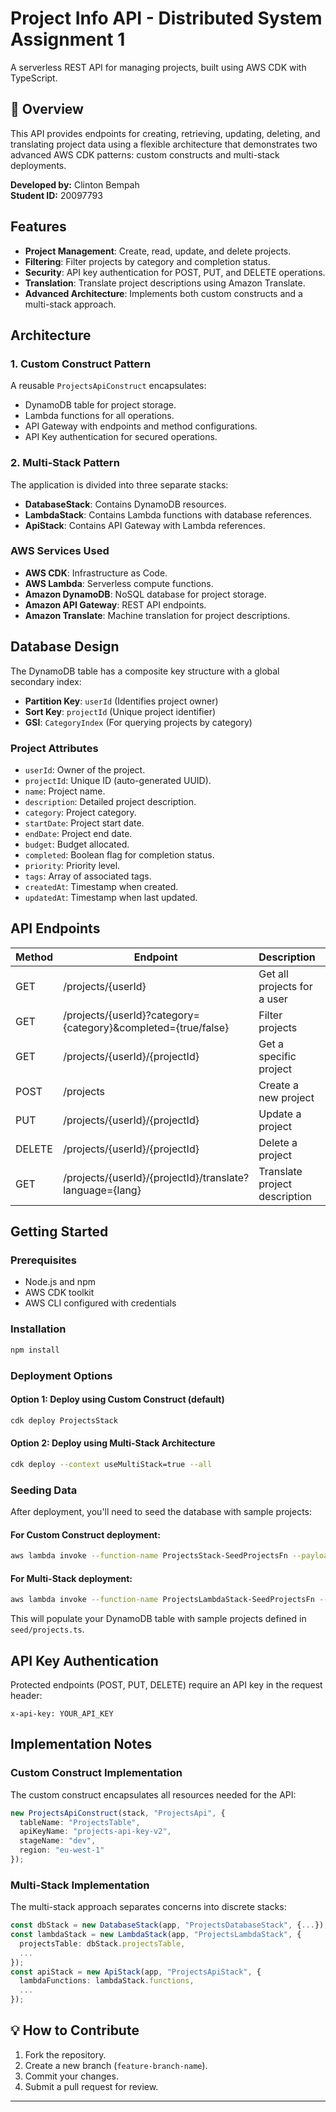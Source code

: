 # Project Info API - Distributed System Assignment 1
A serverless REST API for managing projects, built using AWS CDK with TypeScript.

## 🌟 Overview

This API provides endpoints for creating, retrieving, updating, deleting, and translating project data using a flexible architecture that demonstrates two advanced AWS CDK patterns: custom constructs and multi-stack deployments.

**Developed by:** Clinton Bempah  
**Student ID:** 20097793  

## Features

- **Project Management**: Create, read, update, and delete projects.
- **Filtering**: Filter projects by category and completion status.
- **Security**: API key authentication for POST, PUT, and DELETE operations.
- **Translation**: Translate project descriptions using Amazon Translate.
- **Advanced Architecture**: Implements both custom constructs and a multi-stack approach.

## Architecture

### 1. Custom Construct Pattern

A reusable `ProjectsApiConstruct` encapsulates:
- DynamoDB table for project storage.
- Lambda functions for all operations.
- API Gateway with endpoints and method configurations.
- API Key authentication for secured operations.

### 2. Multi-Stack Pattern

The application is divided into three separate stacks:
- **DatabaseStack**: Contains DynamoDB resources.
- **LambdaStack**: Contains Lambda functions with database references.
- **ApiStack**: Contains API Gateway with Lambda references.

### AWS Services Used

- **AWS CDK**: Infrastructure as Code.
- **AWS Lambda**: Serverless compute functions.
- **Amazon DynamoDB**: NoSQL database for project storage.
- **Amazon API Gateway**: REST API endpoints.
- **Amazon Translate**: Machine translation for project descriptions.

## Database Design

The DynamoDB table has a composite key structure with a global secondary index:

- **Partition Key**: `userId` (Identifies project owner)
- **Sort Key**: `projectId` (Unique project identifier)
- **GSI**: `CategoryIndex` (For querying projects by category)

### Project Attributes

- `userId`: Owner of the project.
- `projectId`: Unique ID (auto-generated UUID).
- `name`: Project name.
- `description`: Detailed project description.
- `category`: Project category.
- `startDate`: Project start date.
- `endDate`: Project end date.
- `budget`: Budget allocated.
- `completed`: Boolean flag for completion status.
- `priority`: Priority level.
- `tags`: Array of associated tags.
- `createdAt`: Timestamp when created.
- `updatedAt`: Timestamp when last updated.

## API Endpoints

| Method | Endpoint | Description | Authentication |
|--------|----------|-------------|----------------|
| GET | /projects/{userId} | Get all projects for a user | No |
| GET | /projects/{userId}?category={category}&completed={true/false} | Filter projects | No |
| GET | /projects/{userId}/{projectId} | Get a specific project | No |
| POST | /projects | Create a new project | API Key |
| PUT | /projects/{userId}/{projectId} | Update a project | API Key |
| DELETE | /projects/{userId}/{projectId} | Delete a project | API Key |
| GET | /projects/{userId}/{projectId}/translate?language={lang} | Translate project description | No |

## Getting Started

### Prerequisites

- Node.js and npm
- AWS CDK toolkit
- AWS CLI configured with credentials

### Installation

```bash
npm install
```

### Deployment Options

#### Option 1: Deploy using Custom Construct (default)
```bash
cdk deploy ProjectsStack
```

#### Option 2: Deploy using Multi-Stack Architecture
```bash
cdk deploy --context useMultiStack=true --all
```

### Seeding Data
After deployment, you'll need to seed the database with sample projects:

#### For Custom Construct deployment:
```bash
aws lambda invoke --function-name ProjectsStack-SeedProjectsFn --payload '{}' response.json
```

#### For Multi-Stack deployment:
```bash
aws lambda invoke --function-name ProjectsLambdaStack-SeedProjectsFn --payload '{}' response.json
```

This will populate your DynamoDB table with sample projects defined in `seed/projects.ts`.

## API Key Authentication

Protected endpoints (POST, PUT, DELETE) require an API key in the request header:

```
x-api-key: YOUR_API_KEY
```

## Implementation Notes

### Custom Construct Implementation

The custom construct encapsulates all resources needed for the API:

```typescript
new ProjectsApiConstruct(stack, "ProjectsApi", {
  tableName: "ProjectsTable",
  apiKeyName: "projects-api-key-v2",
  stageName: "dev",
  region: "eu-west-1"
});
```

### Multi-Stack Implementation

The multi-stack approach separates concerns into discrete stacks:

```typescript
const dbStack = new DatabaseStack(app, "ProjectsDatabaseStack", {...});
const lambdaStack = new LambdaStack(app, "ProjectsLambdaStack", {
  projectsTable: dbStack.projectsTable,
  ...
});
const apiStack = new ApiStack(app, "ProjectsApiStack", {
  lambdaFunctions: lambdaStack.functions,
  ...
});
```

## 💡 How to Contribute

1. Fork the repository.
2. Create a new branch (`feature-branch-name`).
3. Commit your changes.
4. Submit a pull request for review.

---

